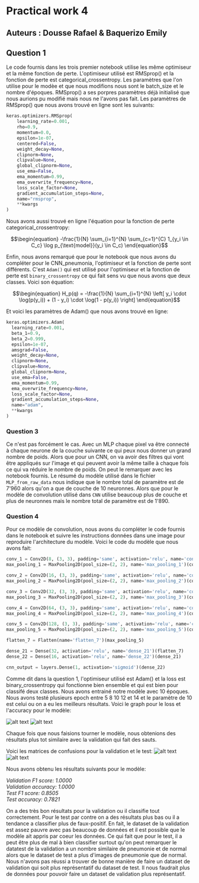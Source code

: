 # Practical work 4
## Auteurs :  Dousse Rafael & Baquerizo Emily


## Question 1
 
 Le code fournis dans les trois premier notebook utilise les même optimiseur et la même fonction de perte.
 L'optimiseur utilisé est RMSprop() et la fonction de perte est categorical_crossentropy.
Les paramètres que l'on utilise pour le modèe et que nous modifions nous sont le batch_size et le nombre d'époques.
 RMSprop() a ses porpres paramètres déjà initialisé que nous aurions pu modifié mais nous ne l'avons pas fait. Les paramètres de RMSprop() que nous avons trouvé en ligne sont les suivants:
``` python
keras.optimizers.RMSprop(
    learning_rate=0.001,
    rho=0.9,
    momentum=0.0,
    epsilon=1e-07,
    centered=False,
    weight_decay=None,
    clipnorm=None,
    clipvalue=None,
    global_clipnorm=None,
    use_ema=False,
    ema_momentum=0.99,
    ema_overwrite_frequency=None,
    loss_scale_factor=None,
    gradient_accumulation_steps=None,
    name="rmsprop",
    **kwargs
)
```

Nous avons aussi trouvé en ligne l'équation pour la fonction de perte categorical_crossentropy:

$$\begin{equation}
-\frac{1}{N} \sum_{i=1}^{N} \sum_{c=1}^{C} 1_{y_i \in C_c} \log p_{\text{model}}(y_i \in C_c)
\end{equation}$$

Enfin, nous avons remarqué que pour le notebook que nous avons du compléter pour le CNN_pneumonia, l'optimiseur et la fonction de perte sont différents. C'est `Adam()` qui est utilisé pour l'optimiseur et la fonction de perte est `binary_crossentropy` ce qui fait sens vu que nous avons que deux classes. Voici son équation:

$$\begin{equation}
 H_p(q) = -\frac{1}{N} \sum_{i=1}^{N} \left[ y_i \cdot \log(p(y_i)) + (1 - y_i) \cdot \log(1 - p(y_i)) \right]
  \end{equation}$$

  Et voici les paramètres de Adam() que nous avons trouvé en ligne:

  ``` python
  keras.optimizers.Adam(
    learning_rate=0.001,
    beta_1=0.9,
    beta_2=0.999,
    epsilon=1e-07,
    amsgrad=False,
    weight_decay=None,
    clipnorm=None,
    clipvalue=None,
    global_clipnorm=None,
    use_ema=False,
    ema_momentum=0.99,
    ema_overwrite_frequency=None,
    loss_scale_factor=None,
    gradient_accumulation_steps=None,
    name="adam",
    **kwargs
)
  ```

### Question 3 

Ce n'est pas forcément le cas. Avec un MLP chaque pixel va être connecté à chaque neurone de la couche suivante ce qui peux nous donner un grand nombre de poids. Alors que pour un CNN, on va avoir des filtres qui vont être appliqués sur l'image et qui peuvent avoir la même taille à chaque fois ce qui va réduire le nombre de poids. On peut le remarquer avec les notebook fournis. Le résumé du modèle utilisé dans le fichier `MLP_from_raw_data` nous indique que le nombre total de paramètre est de 7'960 alors qu'on a que de couche de 10 neuronnes. Alors que pour le modèle de convolution utilisé dans `CNN`  utilise beaucoup plus de couche et plus de neuronnes mais le nombre total de paramètre est de 1'890.

### Question 4
Pour ce modèle de convolution, nous avons du compléter le code fournis dans le notebook et suivre les instructions données dans une image pour reproduire l'architecture du modèle. 
Voici le code du modèle que nous avons fait:

``` python
conv_1 = Conv2D(8, (3, 3), padding='same', activation='relu', name='conv_1')(input)
max_pooling_1 = MaxPooling2D(pool_size=(2, 2), name='max_pooling_1')(conv_1)

conv_2 = Conv2D(16, (3, 3), padding='same', activation='relu', name='conv_2')(max_pooling_1)
max_pooling_2 = MaxPooling2D(pool_size=(2, 2), name='max_pooling_2')(conv_2)

conv_3 = Conv2D(32, (3, 3), padding='same', activation='relu', name='conv_3')(max_pooling_2)    
max_pooling_3 = MaxPooling2D(pool_size=(2, 2), name='max_pooling_3')(conv_3)

conv_4 = Conv2D(64, (3, 3), padding='same', activation='relu', name='conv_4')(max_pooling_3)    
max_pooling_4 = MaxPooling2D(pool_size=(2, 2), name='max_pooling_4')(conv_4)

conv_5 = Conv2D(128, (3, 3), padding='same', activation='relu', name='conv_5')(max_pooling_4)    
max_pooling_5 = MaxPooling2D(pool_size=(2, 2), name='max_pooling_5')(conv_5)

flatten_7 = Flatten(name='flatten_7')(max_pooling_5)

dense_21 = Dense(32, activation='relu', name='dense_21')(flatten_7)
dense_22 = Dense(16, activation='relu', name='dense_22')(dense_21)

cnn_output = layers.Dense(1, activation='sigmoid')(dense_22)
```

 Comme dit dans la question 1, l'optimiseur utilisé est Adam() et la loss est binary_crossentropy qui fonctionne bien ensemble et qui est bien pour classifé deux classes. Nous avons entrainé notre modèle avec 10 époques. Nous avons testé plusieurs epoch entre 5 8 10 12 et 14 et le paramètre de 10 est celui ou on a eu les meilleurs résultats. Voici le graph pour le loss et l'accuracy pour le modèle:


 ![alt text](image-1.png)
 ![alt text](image-2.png)

Chaque fois que nous faisions tourner le modèle, nous obtenions des résultats plus tot similaire avec la validation qui fait des sauts.

Voici les matrices de confusions pour la validation et le test:
 ![alt text](image-3.png)
 ![alt text](image-4.png)

Nous avons obtenu les résultats suivants pour le modèle:

*Validation F1 score: 1.0000 <br>
Validation accuracy: 1.0000 <br>
Test F1 score: 0.8505 <br>
Test accuracy: 0.7821 <br>*


On a des très bon résultats pour la validation ou il classifie tout correctement. Pour le test par contre on a des résultats plus bas ou il a tendance a classifier plus de faux-positif. En fait, le dataset de la validation est assez pauvre avec pas beaucoup de données et il est possible que le modèle ait appris par coeur les données. Ce qui fait que pour le test, il a peut être plus de mal à bien classifier surtout qu'on peut remarquer le datatest de la validation a un nombre similaire de pneumonie et de normal alors que le dataset de test a plus d'images de pneumonie que de normal. Nous n'avons pas réussi a trouver de bonne manière de faire un dataset de validation qui soit plus représentatif du dataset de test. Il nous faudrait plus de données pour pouvoir faire un dataset de validation plus représentatif.